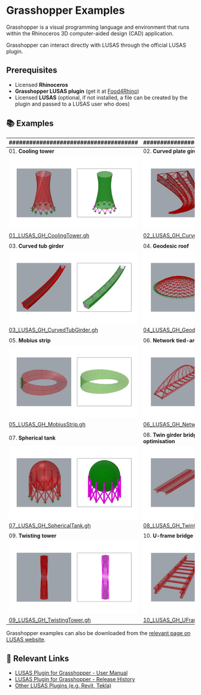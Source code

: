 # Grasshopper Examples

Grasshopper is a visual programming language and environment that runs within the Rhinoceros 3D computer-aided design (CAD) application.

Grasshopper can interact directly with LUSAS through the official LUSAS plugin.

## Prerequisites

- Licensed **Rhinoceros**
- **Grasshopper LUSAS plugin** (get it at [Food4Rhino](https://www.food4rhino.com/en/app/lusasgrasshopper))
- Licensed **LUSAS** (optional, if not installed, a file can be created by the plugin and passed to a LUSAS user who does)

## 📚 Examples

| ###################################### | ###################################### |
| ----------------------- | ----------------- |
| 01. **Cooling tower**                                  | 02. **Curved plate girder bridge**                     |
| ![Example-01](./img/01_LUSAS_GH_cooling_tower.jpg)     | ![Example-01](./img/02_LUSAS_GH_curved_girder.jpg)     |
| [01_LUSAS_GH_CoolingTower.gh](./01_LUSAS_GH_CoolingTower.gh) | [02_LUSAS_GH_CurvedPlateGirderBridge.gh](./02_LUSAS_GH_CurvedPlateGirderBridge.gh) |
|  |  |
| 03. **Curved tub girder** | 04. **Geodesic roof** |
| ![Example-01](./img/03_LUSAS_GH_curved_tub_girder.jpg) | ![Example-01](./img/04_LUSAS_GH_geodesic-dome.jpg)     |
| [03_LUSAS_GH_CurvedTubGirder.gh](./03_LUSAS_GH_CurvedTubGirder.gh) | [04_LUSAS_GH_GeodesicRoof.gh](./04_LUSAS_GH_GeodesicRoof.gh)             |
|  |  |
| 05. **Mobius strip** | 06. **Network tied-arch bridge** |
| ![Example-01](./img/05_LUSAS_GH_mobius_strip.jpg)      | ![Example-01](./img/06_LUSAS_GH_tied_arch.jpg)         |
| [05_LUSAS_GH_MobiusStrip.gh](./05_LUSAS_GH_MobiusStrip.gh)      | [06_LUSAS_GH_NetworkTiedArchBridge.gh](./06_LUSAS_GH_NetworkTiedArchBridge.gh)    |
|  |  |
| 07. **Spherical tank** | 08. **Twin girder bridge with vehicle load optimisation** |
| ![Example-01](./img/07_LUSAS_GH_spherical_tank.jpg)    | ![Example-01](./img/08_LUSAS_GH_twin_girder_vlo.jpg)   |
| [07_LUSAS_GH_SphericalTank.gh](./07_LUSAS_GH_SphericalTank.gh)    | [08_LUSAS_GH_TwinGirderBridgeWithVLO.gh](./08_LUSAS_GH_TwinGirderBridgeWithVLO.gh)  |
|  |  |
| 09. **Twisting tower** | 10. **U-frame bridge** |
| ![Example-01](./img/09_LUSAS_GH_twisting_tower.jpg)    | ![Example-01](./img/10_LUSAS_GH_uframe_bridge.jpg)     |
| [09_LUSAS_GH_TwistingTower.gh](./09_LUSAS_GH_TwistingTower.gh)    | [10_LUSAS_GH_UFrameBridge.gh](./10_LUSAS_GH_UFrameBridge.gh)             |

Grasshopper examples can also be downloaded from the [relevant page on LUSAS website](https://www.lusas.com/products/external_plugins/grasshopper/index.html).

## 🔗 Relevant Links

- [LUSAS Plugin for Grasshopper - User Manual](https://www.lusas.com/user_area/documentation/grasshopper/LUSAS_plugin_for_Grasshopper.pdf)
- [LUSAS Plugin for Grasshopper - Release History](https://www.lusas.com/products/external_plugins/grasshopper/release_history.html)
- [Other LUSAS Plugins (e.g. Revit, Tekla)](https://www.lusas.com/products/external_plugins/index.html)
